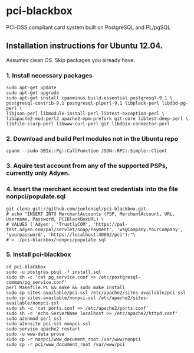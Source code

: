 # pci-blackbox

PCI-DSS compliant card system built on PostgreSQL and PL/pgSQL

## Installation instructions for Ubuntu 12.04.

Assumes clean OS. Skip packages you already have.

### 1. Install necessary packages
    sudo apt-get update
    sudo apt-get upgrade
    sudo apt-get install cpanminus build-essential postgresql-9.1 \
    postgresql-contrib-9.1 postgresql-plperl-9.1 libplack-perl libdbd-pg-perl \
    libjson-perl libmodule-install-perl libtest-exception-perl \
    libapache2-mod-perl2 apache2-mpm-prefork git-core libtest-deep-perl \
    libfile-slurp-perl libwww-curl-perl git libdbix-connector-perl

### 2. Download and build Perl modules not in the Ubuntu repo
    cpanm --sudo DBIx::Pg::CallFunction JSON::RPC::Simple::Client

### 3. Aquire test account from any of the supported PSPs, currently only Adyen.

### 4. Insert the merchant account test credentials into the file nonpci/populate.sql
	git clone git://github.com/joelonsql/pci-blackbox.git
	# echo "INSERT INTO MerchantAccounts (PSP, MerchantAccount, URL, Username, Password, PCIBlackBoxURL) \
	# VALUES ('Adyen', 'TrustlyCOM', 'https://pal-test.adyen.com/pal/servlet/soap/Payment', 'ws@Company.YourCompany', 'yourpassword', 'https://localhost:30002/pci');"\
	# > ./pci-blackbox/nonpci/populate.sql

### 5. Install pci-blackbox
    cd pci-blackbox
    sudo -u postgres psql -f install.sql
    sudo sh -c 'cat pg_service.conf >> /etc/postgresql-common/pg_service.conf'
	perl Makefile.PL && make && sudo make install
	sudo cp sites-available/pci-ssl /etc/apache2/sites-available/pci-ssl
	sudo cp sites-available/nonpci-ssl /etc/apache2/sites-available/nonpci-ssl
    sudo sh -c 'cat ports.conf >> /etc/apache2/ports.conf'
    sudo sh -c 'echo ServerName localhost >> /etc/apache2/httpd.conf'
	sudo a2enmod perl ssl
	sudo a2ensite pci-ssl nonpci-ssl
	sudo service apache2 restart
    sudo -u www-data prove
	sudo cp -r nonpci/www_document_root /var/www/nonpci
	sudo cp -r pci/www_document_root /var/www/pci
	
